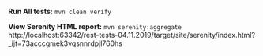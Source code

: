 **Run All tests:**
`mvn clean verify`

**View Serenity HTML report:**
`mvn serenity:aggregate`
http://localhost:63342/rest-tests-04.11.2019/target/site/serenity/index.html?_ijt=73acccgmek3vqsnnrdpjl760hs